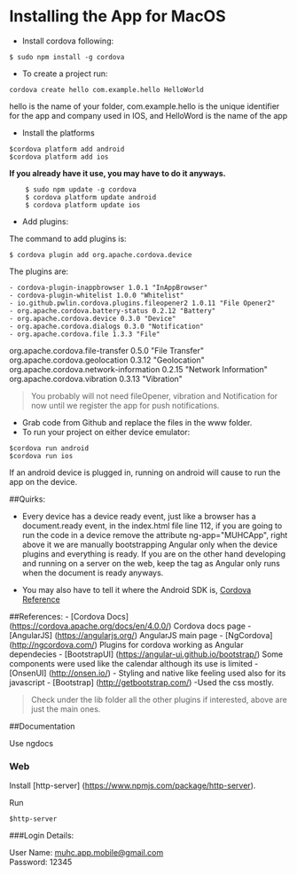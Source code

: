 # Installing the App for MacOS

* Install cordova following:

```
$ sudo npm install -g cordova
```
* To create a project run:

```
cordova create hello com.example.hello HelloWorld
```
hello is the name of your folder, com.example.hello is the unique identifier for the app and company used in IOS, and HelloWord is the name of 
the app

* Install the platforms

```
$cordova platform add android
$cordova platform add ios
```
**If you already have it use, you may have to do it anyways.**
```
    $ sudo npm update -g cordova
    $ cordova platform update android
    $ cordova platform update ios
```


* Add plugins:

The command to add plugins is:
```
$ cordova plugin add org.apache.cordova.device
```
The plugins are:

    - cordova-plugin-inappbrowser 1.0.1 "InAppBrowser"
    - cordova-plugin-whitelist 1.0.0 "Whitelist"
    - io.github.pwlin.cordova.plugins.fileopener2 1.0.11 "File Opener2"
    - org.apache.cordova.battery-status 0.2.12 "Battery"
    - org.apache.cordova.device 0.3.0 "Device"
    - org.apache.cordova.dialogs 0.3.0 "Notification"
    - org.apache.cordova.file 1.3.3 "File"
 org.apache.cordova.file-transfer 0.5.0 "File Transfer"
 org.apache.cordova.geolocation 0.3.12 "Geolocation"
 org.apache.cordova.network-information 0.2.15 "Network Information"
 org.apache.cordova.vibration 0.3.13 "Vibration"

>You probably will not need fileOpener, vibration and Notification for now until we register the app for push notifications.

* Grab code from Github and replace the files in the www folder.
* To run your project on either device emulator:
```
$cordova run android
$cordova run ios
```
If an android device is plugged in, running on android will cause to run the app on the device.

##Quirks:

- Every device has a device ready event, just like a browser has a document.ready event, in the index.html file line 112, if you are going
to run the code in a device remove the attribute ng-app="MUHCApp", right above it we are manually bootstrapping Angular only 
when the device plugins and everything is ready. If you are on the other hand developing and running on a server on the web,
keep the tag as Angular only runs when the document is ready anyways. 

- You may also have to tell it where the Android SDK is, [Cordova Reference](https://cordova.apache.org/docs/en/2.5.0/guide_getting-started_android_index.md.html)

##References:
    - [Cordova Docs] (https://cordova.apache.org/docs/en/4.0.0/) Cordova docs page
    - [AngularJS] (https://angularjs.org/) AngularJS main page
    - [NgCordova] (http://ngcordova.com/) Plugins for cordova working as Angular dependecies
    - [BootstrapUI] (https://angular-ui.github.io/bootstrap/) Some components were used like the calendar although its use is limited
    - [OnsenUI] (http://onsen.io/) - Styling and native like feeling used also for its javascript
    - [Bootstrap] (http://getbootstrap.com/) -Used the css mostly.

>Check under the lib folder all the other plugins if interested, above are just the main ones.

##Documentation

Use ngdocs

### Web

Install [http-server] (https://www.npmjs.com/package/http-server).

Run

```
$http-server
```
###Login Details:

User Name: muhc.app.mobile@gmail.com    
Password: 12345




